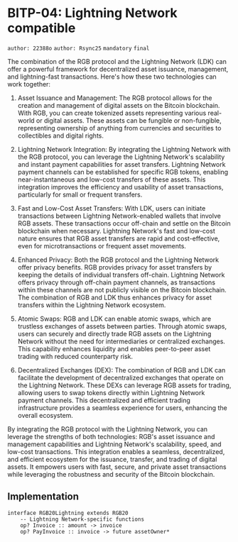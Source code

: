 # BITP-04: Lightning Network compatible

`author: 22388o` `author: Rsync25` `mandatory` `final`

The combination of the RGB protocol and the Lightning Network (LDK) can offer a powerful framework for decentralized asset issuance, management, and lightning-fast transactions. Here's how these two technologies can work together:

1. Asset Issuance and Management: The RGB protocol allows for the creation and management of digital assets on the Bitcoin blockchain. With RGB, you can create tokenized assets representing various real-world or digital assets. These assets can be fungible or non-fungible, representing ownership of anything from currencies and securities to collectibles and digital rights.

2. Lightning Network Integration: By integrating the Lightning Network with the RGB protocol, you can leverage the Lightning Network's scalability and instant payment capabilities for asset transfers. Lightning Network payment channels can be established for specific RGB tokens, enabling near-instantaneous and low-cost transfers of these assets. This integration improves the efficiency and usability of asset transactions, particularly for small or frequent transfers.

3. Fast and Low-Cost Asset Transfers: With LDK, users can initiate transactions between Lightning Network-enabled wallets that involve RGB assets. These transactions occur off-chain and settle on the Bitcoin blockchain when necessary. Lightning Network's fast and low-cost nature ensures that RGB asset transfers are rapid and cost-effective, even for microtransactions or frequent asset movements.

4. Enhanced Privacy: Both the RGB protocol and the Lightning Network offer privacy benefits. RGB provides privacy for asset transfers by keeping the details of individual transfers off-chain. Lightning Network offers privacy through off-chain payment channels, as transactions within these channels are not publicly visible on the Bitcoin blockchain. The combination of RGB and LDK thus enhances privacy for asset transfers within the Lightning Network ecosystem.

5. Atomic Swaps: RGB and LDK can enable atomic swaps, which are trustless exchanges of assets between parties. Through atomic swaps, users can securely and directly trade RGB assets on the Lightning Network without the need for intermediaries or centralized exchanges. This capability enhances liquidity and enables peer-to-peer asset trading with reduced counterparty risk.

6. Decentralized Exchanges (DEX): The combination of RGB and LDK can facilitate the development of decentralized exchanges that operate on the Lightning Network. These DEXs can leverage RGB assets for trading, allowing users to swap tokens directly within Lightning Network payment channels. This decentralized and efficient trading infrastructure provides a seamless experience for users, enhancing the overall ecosystem.

By integrating the RGB protocol with the Lightning Network, you can leverage the strengths of both technologies: RGB's asset issuance and management capabilities and Lightning Network's scalability, speed, and low-cost transactions. This integration enables a seamless, decentralized, and efficient ecosystem for the issuance, transfer, and trading of digital assets. It empowers users with fast, secure, and private asset transactions while leveraging the robustness and security of the Bitcoin blockchain.

## Implementation

```phyton
interface RGB20Lightning extends RGB20
    -- Lightning Network-specific functions
    op? Invoice :: amount -> invoice
    op? PayInvoice :: invoice -> future assetOwner*
  ```
